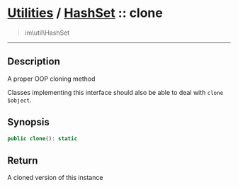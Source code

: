# [Utilities](util.md) / [HashSet](util-HashSet.md) :: clone
 > im\util\HashSet
____

## Description
A proper OOP cloning method

Classes implementing this interface should also
be able to deal with `clone $object`.

## Synopsis
```php
public clone(): static
```

## Return
A cloned version of this instance
